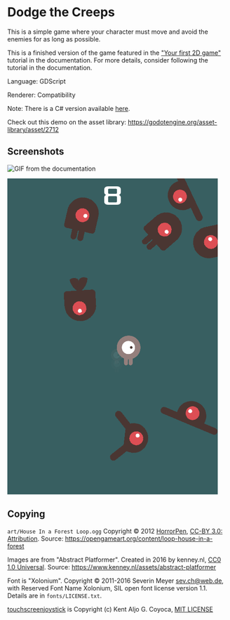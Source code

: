 # Dodge the Creeps

This is a simple game where your character must move
and avoid the enemies for as long as possible.

This is a finished version of the game featured in the
["Your first 2D game"](https://docs.godotengine.org/en/latest/getting_started/first_2d_game/index.html)
tutorial in the documentation. For more details,
consider following the tutorial in the documentation.

Language: GDScript

Renderer: Compatibility

Note: There is a C# version available [here](https://github.com/godotengine/godot-demo-projects/tree/master/mono/dodge_the_creeps).

Check out this demo on the asset library: https://godotengine.org/asset-library/asset/2712

## Screenshots

![GIF from the documentation](https://docs.godotengine.org/en/latest/_images/dodge_preview.gif)

![Screenshot](screenshots/dodge.png)

## Copying

`art/House In a Forest Loop.ogg` Copyright &copy; 2012 [HorrorPen](https://opengameart.org/users/horrorpen), [CC-BY 3.0: Attribution](http://creativecommons.org/licenses/by/3.0/). Source: https://opengameart.org/content/loop-house-in-a-forest

Images are from "Abstract Platformer". Created in 2016 by kenney.nl, [CC0 1.0 Universal](http://creativecommons.org/publicdomain/zero/1.0/). Source: https://www.kenney.nl/assets/abstract-platformer

Font is "Xolonium". Copyright &copy; 2011-2016 Severin Meyer <sev.ch@web.de>, with Reserved Font Name Xolonium, SIL open font license version 1.1. Details are in `fonts/LICENSE.txt`.

[touchscreenjoystick](https://github.com/kntCyc1230/TouchScreenJoystick) is Copyright (c) Kent Aljo G. Coyoca, [MIT LICENSE](./touchscreenjoystick/LICENSE.md)

